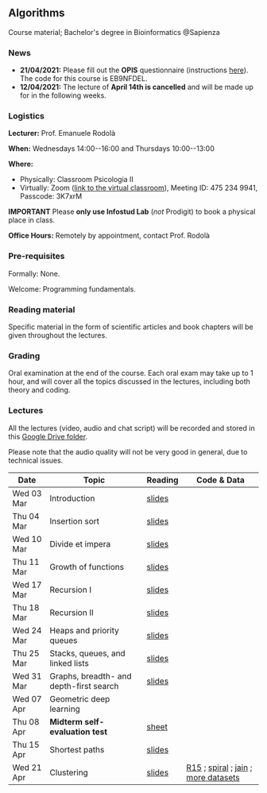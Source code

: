 ## Algorithms

Course material; Bachelor's degree in Bioinformatics @Sapienza

### News

- **21/04/2021:** Please fill out the **OPIS** questionnaire (instructions [here](https://www.uniroma1.it/sites/default/files/field_file_allegati/guided_path_to_access_students_opinions_questionnaire_2020_2021.pdf)). The code for this course is EB9NFDEL.
- **12/04/2021:** The lecture of **April 14th is cancelled** and will be made up for in the following weeks.

### Logistics

**Lecturer:** Prof. Emanuele Rodolà

**When:** Wednesdays 14:00--16:00 and Thursdays 10:00--13:00

**Where:** 

- Physically: Classroom Psicologia II
- Virtually: Zoom ([link to the virtual classroom](https://zoom.us/j/4752349941?pwd=U0doeGFLWFFDSWlzWWxvd0JGMDRndz09)), Meeting ID: 475 234 9941, Passcode: 3K7xrM

**IMPORTANT** Please **only use Infostud Lab** (*not* Prodigit) to book a physical place in class.

**Office Hours:** Remotely by appointment, contact Prof. Rodolà

### Pre-requisites

Formally: None. 

Welcome: Programming fundamentals.

### Reading material

Specific material in the form of scientific articles and book chapters will be given throughout the lectures.

### Grading

Oral examination at the end of the course. Each oral exam may take up to 1 hour, and will cover all the topics discussed in the lectures, including both theory and coding.

### Lectures

All the lectures (video, audio and chat script) will be recorded and stored in this [Google Drive folder](https://drive.google.com/drive/folders/1XsIYKkNvDSYn-fby8uWhnDDSHOz-4bf8?usp=sharing).

Please note that the audio quality will not be very good in general, due to technical issues.

**Date** | **Topic** | **Reading** | **Code & Data**
------------ | ------------- | ------------ | ------------
Wed 03 Mar | Introduction | [slides](https://github.com/erodola/Alg-s2-2021/raw/main/01_intro/01-intro.pdf) | 
Thu 04 Mar | Insertion sort | [slides](https://github.com/erodola/Alg-s2-2021/raw/main/02_sort/02-sort.pdf) | 
Wed 10 Mar | Divide et impera | [slides](https://github.com/erodola/Alg-s2-2021/raw/main/03_divide/03-divide.pdf) | 
Thu 11 Mar | Growth of functions | [slides](https://github.com/erodola/Alg-s2-2021/raw/main/04_growth/04-growth.pdf) | 
Wed 17 Mar | Recursion I | [slides](https://github.com/erodola/Alg-s2-2021/raw/main/05_recur1/05-recur1.pdf) | 
Thu 18 Mar | Recursion II | [slides](https://github.com/erodola/Alg-s2-2021/raw/main/06_recur2/06-recur2.pdf) | 
Wed 24 Mar | Heaps and priority queues | [slides](https://github.com/erodola/Alg-s2-2021/raw/main/07_heap/07-heap.pdf) | 
Thu 25 Mar | Stacks, queues, and linked lists | [slides](https://github.com/erodola/Alg-s2-2021/raw/main/08_stack/08-stack.pdf) | 
Wed 31 Mar | Graphs, breadth- and depth-first search | [slides](https://github.com/erodola/Alg-s2-2021/raw/main/09_graphs/09-graphs.pdf) | 
Wed 07 Apr | Geometric deep learning |  | 
Thu 08 Apr | **Midterm self-evaluation test** | [sheet](https://github.com/erodola/Alg-s2-2021/raw/main/midterm/sheet.pdf) | 
Thu 15 Apr | Shortest paths | [slides](https://github.com/erodola/Alg-s2-2021/raw/main/10_paths/10-paths.pdf) |
Wed 21 Apr | Clustering | [slides](https://github.com/erodola/Alg-s2-2021/raw/main/11_cluster/11-cluster.pdf) | [R15](http://cs.joensuu.fi/sipu/datasets/R15.txt) ; [spiral](http://cs.joensuu.fi/sipu/datasets/spiral.txt) ; [jain](http://cs.joensuu.fi/sipu/datasets/jain.txt) ; [more datasets](http://cs.joensuu.fi/sipu/datasets/)
